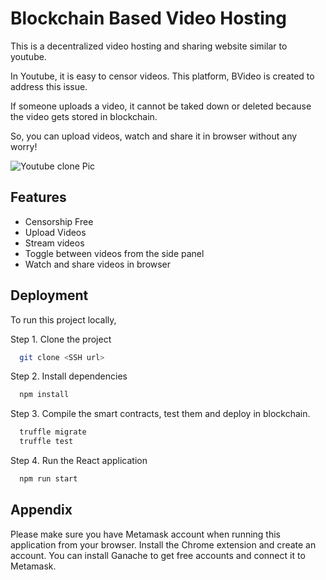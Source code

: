
# Blockchain Based Video Hosting

This is a decentralized video hosting and sharing website similar to youtube.

In Youtube, it is easy to censor videos. This platform, BVideo is created to address this issue.

If someone uploads a video, it cannot be taked down or deleted because the video gets stored in blockchain.

So, you can upload videos, watch and share it in browser without any worry!



![Youtube clone Pic](https://user-images.githubusercontent.com/89087014/176617681-0ca3ad46-7a0f-4580-af07-5c49b1cfca1d.PNG)


## Features

- Censorship Free
- Upload Videos
- Stream videos
- Toggle between videos from the side panel
- Watch and share videos in browser



## Deployment

To run this project locally,

Step 1. Clone the project

```bash
  git clone <SSH url>
```
Step 2. Install dependencies
```bash
  npm install
```
Step 3. Compile the smart contracts, test them and deploy in blockchain.
```bash
  truffle migrate
  truffle test
```
Step 4. Run the React application
```bash
  npm run start
```


## Appendix

Please make sure you have Metamask account when running this application from your browser.
Install the Chrome extension and create an account. 
You can install Ganache to get free accounts and connect it to Metamask.

